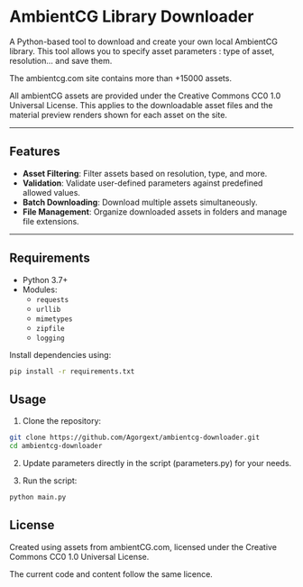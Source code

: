 # AmbientCG Library Downloader

A Python-based tool to download and create your own local AmbientCG library. This tool allows you to specify asset parameters : type of asset, resolution... and save them.

The ambientcg.com site contains more than +15000 assets.

All ambientCG assets are provided under the Creative Commons CC0 1.0 Universal License.
This applies to the downloadable asset files and the material preview renders shown for each asset on the site.

---

## Features

- **Asset Filtering**: Filter assets based on resolution, type, and more.
- **Validation**: Validate user-defined parameters against predefined allowed values.
- **Batch Downloading**: Download multiple assets simultaneously.
- **File Management**: Organize downloaded assets in folders and manage file extensions.

---

## Requirements

- Python 3.7+
- Modules:
  - `requests`
  - `urllib`
  - `mimetypes`
  - `zipfile`
  - `logging`

Install dependencies using:

```bash
pip install -r requirements.txt
```

## Usage

1. Clone the repository:

```bash
git clone https://github.com/Agorgext/ambientcg-downloader.git
cd ambientcg-downloader
```

2. Update parameters directly in the script (parameters.py) for your needs.

3. Run the script:
```bash
python main.py
```

## License
Created using assets from ambientCG.com, licensed under the Creative Commons CC0 1.0 Universal License.

The current code and content follow the same licence.
